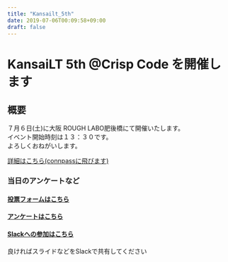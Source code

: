 ```yaml
---
title: "Kansailt_5th"
date: 2019-07-06T00:09:58+09:00
draft: false
---
```


# KansaiLT 5th @Crisp Code を開催します  
  
  
## 概要  
７月６日(土)に大阪 ROUGH LABO肥後橋にて開催いたします。  
イベント開始時刻は１３：３０です。  
よろしくおねがいします。  
  
[詳細はこちら(connpassに飛びます)](https://kansailt.connpass.com/event/134949/)
  
### 当日のアンケートなど
  
#### [投票フォームはこちら](https://docs.google.com/forms/d/e/1FAIpQLSez5murEghzpI_akPnVcWcSUMxCDb1U5cUd17cRMWuwYXFt0A/closedform)
  
#### [アンケートはこちら](https://docs.google.com/forms/d/e/1FAIpQLSez5murEghzpI_akPnVcWcSUMxCDb1U5cUd17cRMWuwYXFt0A/closedform)

#### [Slackへの参加はこちら](https://join.slack.com/t/kansailt/shared_invite/enQtNjg2MDQ4Njc0NDUzLTEwZGMyODIyZTcxOGQ1ODkyNDhkN2NmMGM2NmU5NjE0NDNkZjMzNDk3MjZhYjhjMDhmOGMzZjUxODNhYmZmZGI)
  
良ければスライドなどをSlackで共有してください